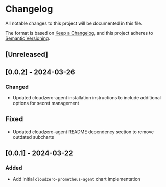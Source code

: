 # Changelog

All notable changes to this project will be documented in this file.

The format is based on [Keep a Changelog](https://keepachangelog.com/en/1.0.0/),
and this project adheres to [Semantic Versioning](https://semver.org/spec/v2.0.0.html).


## [Unreleased]

## [0.0.2] - 2024-03-26
### Changed
- Updated cloudzero-agent installation instructions to include additional options for secret management
## Fixed
- Updated cloudzero-agent README dependency section to remove outdated subcharts

## [0.0.1] - 2024-03-22
### Added
- Add initial `cloudzero-prometheus-agent` chart implementation
